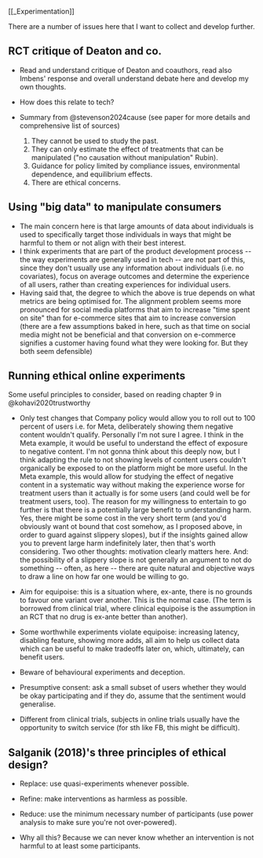[[_Experimentation]]

There are a number of issues here that I want to collect and develop further.

## RCT critique of Deaton and co.

- Read and understand critique of Deaton and coauthors, read also Imbens' response and overall understand debate here and develop my own thoughts.
- How does this relate to tech?

- Summary from @stevenson2024cause (see paper for more details and comprehensive list of sources)
	1) They cannot be used to study the past.
	2) They can only estimate the effect of treatments that can be manipulated ("no causation without manipulation" Rubin).
	3) Guidance for policy limited by compliance issues, environmental dependence, and equilibrium effects.
	4) There are ethical concerns.

## Using "big data" to manipulate consumers

- The main concern here is that large amounts of data about individuals is used to specifically target those individuals in ways that might be harmful to them or not align with their best interest.
- I think experiments that are part of the product development process -- the way experiments are generally used in tech -- are not part of this, since they don't usually use any information about individuals (i.e. no covariates), focus on average outcomes and determine the experience of all users, rather than creating experiences for individual users.
- Having said that, the degree to which the above is true depends on what metrics are being optimised for. The alignment problem seems more pronounced for social media platforms that aim to increase "time spent on site" than for e-commerce sites that aim to increase conversion (there are a few assumptions baked in here, such as that time on social media might not be beneficial and that conversion on e-commerce signifies a customer having found what they were looking for. But they both seem defensible)


## Running ethical online experiments

Some useful principles to consider, based on reading chapter 9 in @kohavi2020trustworthy

- Only test changes that Company policy would allow you to roll out to 100 percent of users i.e. for Meta, deliberately showing them negative content wouldn't qualify. Personally I'm not sure I agree. I think in the Meta example, it would be useful to understand the effect of exposure to negative content. I'm not gonna think about this deeply now, but I think adapting the rule to not showing levels of content users couldn't organically be exposed to on the platform might be more useful. In the Meta example, this would allow for studying the effect of negative content in a systematic way without making the experience worse for treatment users than it actually is for some users (and could well be for treatment users, too). The reason for my willingness to entertain to go further is that there is a potentially large benefit to understanding harm. Yes, there might be some cost in the very short term (and you'd obviously want ot bound that cost somehow, as I proposed above, in order to guard against slippery slopes), but if the insights gained allow you to prevent large harm indefinitely later, then that's worth considering. Two other thoughts: motivation clearly matters here. And: the possibility of a slippery slope is not generally an argument to not do something -- often, as here -- there are quite natural and objective ways to draw a line on how far one would be willing to go.

- Aim for equipoise: this is a situation where, ex-ante, there is no grounds to favour one variant over another. This is the normal case. (The term is borrowed from clinical trial, where clinical equipoise is the assumption in an RCT that no drug is ex-ante better than another).

- Some worthwhile experiments violate equipoise: increasing latency, disabling feature, showing more adds, all aim to help us collect data which can be useful to make tradeoffs later on, which, ultimately, can benefit users.

- Beware of behavioural experiments and deception.

- Presumptive consent: ask a small subset of users whether they would be okay participating and if they do, assume that the sentiment would generalise.

- Different from clinical trials, subjects in online trials usually have the opportunity to switch service (for sth like FB, this might be difficult).

##  Salganik (2018)'s three principles of ethical design?

- Replace: use quasi-experiments whenever possible.

- Refine: make interventions as harmless as possible.

- Reduce: use the minimum necessary number of participants (use power analysis to make sure you're not over-powered).



- Why all this? Because we can never know whether an intervention is not harmful to at least some participants.
